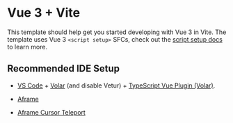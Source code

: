 # Vue 3 + Vite

This template should help get you started developing with Vue 3 in Vite. The template uses Vue 3 `<script setup>` SFCs, check out the [script setup docs](https://v3.vuejs.org/api/sfc-script-setup.html#sfc-script-setup) to learn more.

## Recommended IDE Setup

- [VS Code](https://code.visualstudio.com/) + [Volar](https://marketplace.visualstudio.com/items?itemName=Vue.volar) (and disable Vetur) + [TypeScript Vue Plugin (Volar)](https://marketplace.visualstudio.com/items?itemName=Vue.vscode-typescript-vue-plugin).

- [Aframe](https://aframe.io/releases/1.2.0/aframe.min.js)
- [Aframe Cursor Teleport](https://cdn.jsdelivr.net/gh/c-frame/aframe-cursor-teleport@581ab70/dist/aframe-cursor-teleport-component.min.js)
